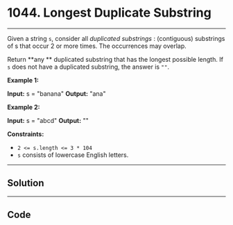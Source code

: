 # 1044. Longest Duplicate Substring

---

Given a string `s`, consider all _duplicated substrings_ : (contiguous) substrings of s that occur 2 or more times. The occurrences may overlap.

Return **any ** duplicated substring that has the longest possible length. If `s` does not have a duplicated substring, the answer is `""`.

 

**Example 1:**


**Input:** s = "banana"
**Output:** "ana"


**Example 2:**


**Input:** s = "abcd"
**Output:** ""


 

**Constraints:**

  * `2 <= s.length <= 3 * 104`
  * `s` consists of lowercase English letters.

---

## Solution



---

## Code
```python


```
